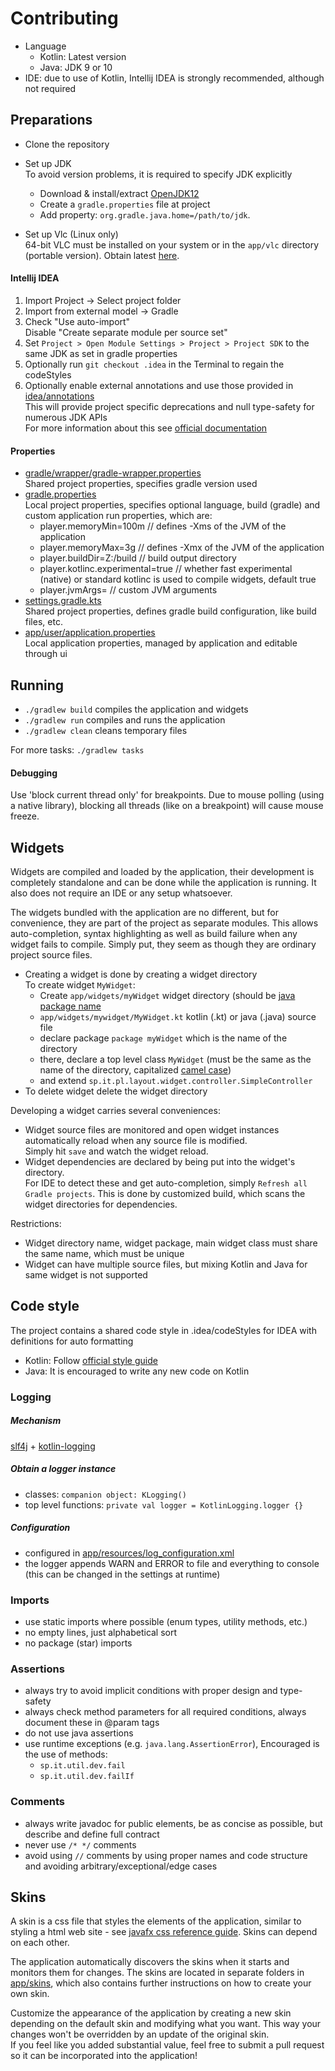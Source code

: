 # Contributing

- Language
  - Kotlin: Latest version
  - Java: JDK 9 or 10
- IDE: due to use of Kotlin, Intellij IDEA is strongly recommended, although not required

## Preparations

- Clone the repository

- Set up JDK  
  To avoid version problems, it is required to specify JDK explicitly
  - Download & install/extract [OpenJDK12](https://adoptopenjdk.net/releases.html?variant=openjdk12&jvmVariant=openj9)
  - Create a `gradle.properties` file at project
  - Add property: `org.gradle.java.home=/path/to/jdk`.
- Set up Vlc (Linux only)  
  64-bit VLC must be installed on your system or in the `app/vlc` directory (portable version). Obtain latest [here](https://www.videolan.org/vlc/).

#### Intellij IDEA

1) Import Project -> Select project folder  
2) Import from external model -> Gradle 
3) Check "Use auto-import"  
   Disable "Create separate module per source set"
4) Set `Project > Open Module Settings > Project > Project SDK` to the same JDK as set in gradle properties
5) Optionally run `git checkout .idea` in the Terminal to regain the codeStyles
6) Optionally enable external annotations and use those provided in [idea/annotations](idea/annotations)   
   This will provide project specific deprecations and null type-safety for numerous JDK APIs   
   For more information about this see [official documentation](https://www.jetbrains.com/help/idea/external-annotations.html)
   
#### Properties

- [gradle/wrapper/gradle-wrapper.properties](gradle/wrapper/gradle-wrapper.properties)  
  Shared project properties, specifies gradle version used
- [gradle.properties](gradle.properties)  
  Local project properties, specifies optional language, build (gradle) and custom application run properties, which are:
    - player.memoryMin=100m  // defines -Xms of the JVM of the application
    - player.memoryMax=3g  // defines -Xmx of the JVM of the application
    - player.buildDir=Z:/build  // build output directory
    - player.kotlinc.experimental=true  // whether fast experimental (native) or standard kotlinc is used to compile widgets, default true
    - player.jvmArgs= // custom JVM arguments
- [settings.gradle.kts](settings.gradle.kts)  
  Shared project properties, defines gradle build configuration, like build files, etc.
- [app/user/application.properties](app/user/application.properties)  
  Local application properties, managed by application and editable through ui

## Running

- `./gradlew build` compiles the application and widgets
- `./gradlew run` compiles and runs the application
- `./gradlew clean` cleans temporary files

For more tasks: `./gradlew tasks`

#### Debugging

Use 'block current thread only' for breakpoints. 
Due to mouse polling (using a native library), blocking all threads (like on a breakpoint) will cause mouse freeze.

## Widgets

Widgets are compiled and loaded by the application, their development is completely standalone and can be done while the application is running.
It also does not require an IDE or any setup whatsoever.

The widgets bundled with the application are no different, but for convenience, they are part of the project as separate modules.
This allows auto-completion, syntax highlighting as well as build failure when any widget fails to compile.
Simply put, they seem as though they are ordinary project source files.

- Creating a widget is done by creating a widget directory   
  To create widget `MyWidget`:
   - Create `app/widgets/myWidget` widget directory (should be [java package name](https://docs.oracle.com/javase/tutorial/java/package/namingpkgs.html)
   - `app/widgets/mywidget/MyWidget.kt` kotlin (.kt) or java (.java) source file
   - declare package `package myWidget` which is the name of the directory
   - there, declare a top level class `MyWidget` (must be the same as the name of the directory, capitalized [camel case](https://en.wikipedia.org/wiki/Camel_case))
   - and extend `sp.it.pl.layout.widget.controller.SimpleController`
- To delete widget delete the widget directory

Developing a widget carries several conveniences:
- Widget source files are monitored and open widget instances automatically reload when any source file is modified.  
  Simply hit `save` and watch the widget reload.
- Widget dependencies are declared by being put into the widget's directory.  
  For IDE to detect these and get auto-completion, simply `Refresh all Gradle projects`. This is done by customized build, which scans the widget directories for dependencies.

Restrictions:
- Widget directory name, widget package, main widget class must share the same name, which must be unique
- Widget can have multiple source files, but mixing Kotlin and Java for same widget is not supported

## Code style

The project contains a shared code style in .idea/codeStyles for IDEA with definitions for auto formatting
  - Kotlin: Follow [official style guide](https://kotlinlang.org/docs/reference/coding-conventions.html)
  - Java: It is encouraged to write any new code on Kotlin
      
### Logging

##### Mechanism
[slf4j](https://github.com/qos-ch/slf4j) + [kotlin-logging](https://github.com/MicroUtils/kotlin-logging)

##### Obtain a logger instance
 - classes: `companion object: KLogging()`<br>
 - top level functions: `private val logger = KotlinLogging.logger {}`

##### Configuration
 - configured in [app/resources/log_configuration.xml](app/resources/log_configuration.xml)
 - the logger appends WARN and ERROR to file and everything to console (this can be changed in the settings at runtime)

### Imports
 - use static imports where possible (enum types, utility methods, etc.)
 - no empty lines, just alphabetical sort 
 - no package (star) imports

### Assertions
 - always try to avoid implicit conditions with proper design and type-safety
 - always check method parameters for all required conditions, always document these in @param tags
 - do not use java assertions
 - use runtime exceptions (e.g. `java.lang.AssertionError`), Encouraged is the use of methods:
   - `sp.it.util.dev.fail`
   - `sp.it.util.dev.failIf`

### Comments
 - always write javadoc for public elements, be as concise as possible, but describe and define full contract
 - never use `/* */` comments
 - avoid using `//` comments by using proper names and code structure and avoiding arbitrary/exceptional/edge cases 

## Skins

A skin is a css file that styles the elements of the application, similar to styling a html web site -
see [javafx css reference guide](http://docs.oracle.com/javafx/2/api/javafx/scene/doc-files/cssref.html). 
Skins can depend on each other.

The application automatically discovers the skins when it starts and monitors them for changes. 
The skins are located in separate folders in [app/skins](/app/skins), 
which also contains further instructions on how to create your own skin.

Customize the appearance of the application by creating a new skin depending on the default skin and modifying what you want. 
This way your changes won't be overridden by an update of the original skin.  
If you feel like you added substantial value, feel free to submit a pull request so it can be incorporated into the application!
